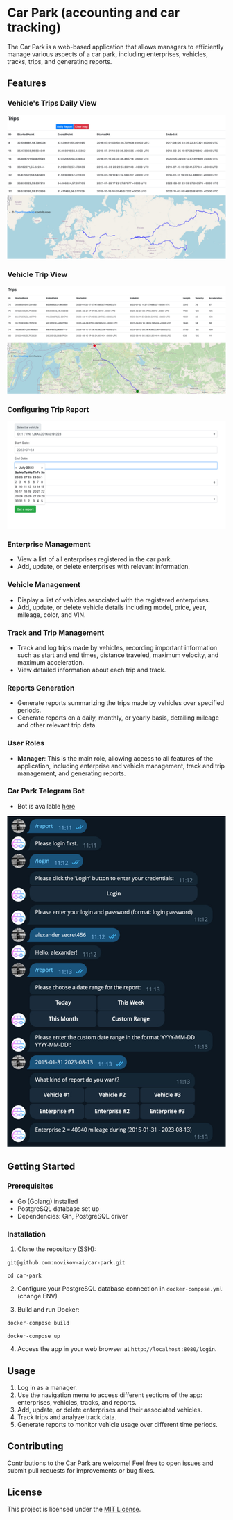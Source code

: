 # Car Park (accounting and car tracking)

The Car Park is a web-based application that allows managers to efficiently manage various aspects of a car park, including enterprises, vehicles, tracks, trips, and generating reports.

## Features

### Vehicle's Trips Daily View

![resources](resources/tracks.jpg)

### Vehicle Trip View

![resources](resources/trips.jpg)

### Configuring Trip Report

![resources](resources/report.jpg)

### Enterprise Management

- View a list of all enterprises registered in the car park.
- Add, update, or delete enterprises with relevant information.

### Vehicle Management

- Display a list of vehicles associated with the registered enterprises.
- Add, update, or delete vehicle details including model, price, year, mileage, color, and VIN.

### Track and Trip Management

- Track and log trips made by vehicles, recording important information such as start and end times, distance traveled, maximum velocity, and maximum acceleration.
- View detailed information about each trip and track.

### Reports Generation

- Generate reports summarizing the trips made by vehicles over specified periods.
- Generate reports on a daily, monthly, or yearly basis, detailing mileage and other relevant trip data.

### User Roles

- **Manager**: This is the main role, allowing access to all features of the application, including enterprise and vehicle management, track and trip management, and generating reports.

### Car Park Telegram Bot

- Bot is available [here](https://github.com/novikov-ai/car-park-bot/)

![resources](resources/bot.jpg)

## Getting Started

### Prerequisites

- Go (Golang) installed
- PostgreSQL database set up
- Dependencies: Gin, PostgreSQL driver

### Installation

1. Clone the repository (SSH):

~~~
git@github.com:novikov-ai/car-park.git
~~~

~~~
cd car-park
~~~

2. Configure your PostgreSQL database connection in `docker-compose.yml` (change ENV)

3. Build and run Docker:

~~~
docker-compose build
~~~

~~~
docker-compose up
~~~

4. Access the app in your web browser at `http://localhost:8080/login`.

## Usage

1. Log in as a manager.
2. Use the navigation menu to access different sections of the app: enterprises, vehicles, tracks, and reports.
3. Add, update, or delete enterprises and their associated vehicles.
4. Track trips and analyze track data.
5. Generate reports to monitor vehicle usage over different time periods.

## Contributing

Contributions to the Car Park are welcome! Feel free to open issues and submit pull requests for improvements or bug fixes.

## License

This project is licensed under the [MIT License](LICENSE).
